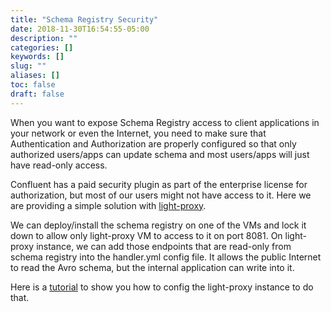 ```yaml
---
title: "Schema Registry Security"
date: 2018-11-30T16:54:55-05:00
description: ""
categories: []
keywords: []
slug: ""
aliases: []
toc: false
draft: false
---
```


When you want to expose Schema Registry access to client applications in your network or even the Internet, you need to make sure that Authentication and Authorization are properly configured so that only authorized users/apps can update schema and most users/apps will just have read-only access. 

Confluent has a paid security plugin as part of the enterprise license for authorization, but most of our users might not have access to it. Here we are providing a simple solution with [light-proxy][]. 

We can deploy/install the schema registry on one of the VMs and lock it down to allow only light-proxy VM to access to it on port 8081. On light-proxy instance, we can add those endpoints that are read-only from schema registry into the handler.yml config file. It allows the public Internet to read the Avro schema, but the internal application can write into it. 

Here is a [tutorial][] to show you how to config the light-proxy instance to do that. 

[light-proxy]: /service/proxy/
[tutorial]: /tutorial/proxy/schema-registry/
